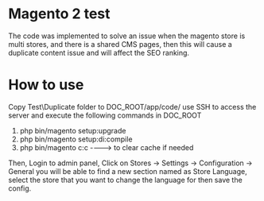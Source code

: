 # Magento 2 test

The code was implemented to solve an issue when the magento store is multi stores, and there is a shared CMS pages, then this will cause a duplicate content issue and will affect the SEO ranking.

# How to use
Copy Test\Duplicate folder to DOC_ROOT/app/code/ use SSH to access the server and execute the following commands in DOC_ROOT

1. php bin/magento setup:upgrade
2. php bin/magento setup:di:compile
3. php bin/magento c:c ----> to clear cache if needed

Then, Login to admin panel, Click on Stores -> Settings -> Configuration -> General you will be able to find a new section named as Store Language, select the store that you want to change the language for then save the config.
